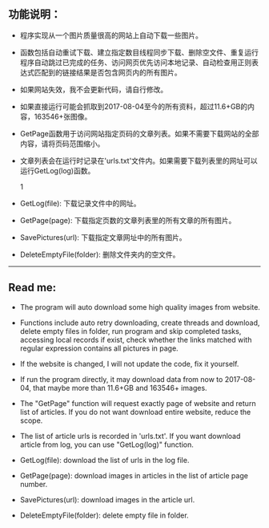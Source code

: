 ## 功能说明：

- 程序实现从一个图片质量很高的网站上自动下载一些图片。
- 函数包括自动重试下载、建立指定数目线程同步下载、删除空文件、重复运行程序自动跳过已完成的任务、访问网页优先访问本地记录、自动检查用正则表达式匹配到的链接结果是否包含网页内的所有图片。
- 如果网站失效，我不会更新代码，请自行修改。
  
- 如果直接运行可能会抓取到2017-08-04至今的所有资料，超过11.6+GB的内容，163546+张图像。
- GetPage函数用于访问网站指定页码的文章列表。如果不需要下载网站的全部内容，请将页码范围缩小。
- 文章列表会在运行时记录在'urls.txt'文件内。如果需要下载列表里的网址可以运行GetLog(log)函数。
  
  
  1
- GetLog(file): 下载记录文件中的网址。
- GetPage(page): 下载指定页数的文章列表里的所有文章的所有图片。
- SavePictures(url): 下载指定文章网址中的所有图片。
- DeleteEmptyFile(folder): 删除文件夹内的空文件。


------------------------------

## Read me:

- The program will auto download some high quality images from website.
- Functions include auto retry downloading, create threads and download, delete empty files in folder, run program and skip completed tasks, accessing local records if exist, check whether the links matched with regular expression contains all pictures in page.
- If the website is changed, I will not update the code, fix it yourself.

- If run the program directly, it may download data from now to 2017-08-04, that maybe more than 11.6+GB and 163546+ images.
- The "GetPage" function will request exactly page of website and return list of articles. If you do not want download entire website, reduce the scope.
- The list of article urls is recorded in 'urls.txt'. If you want download article from log, you can use "GetLog(log)" function.

- GetLog(file): download the list of urls in the log file.
- GetPage(page): download images in articles in the list of article page number.
- SavePictures(url): download images in the article url.
- DeleteEmptyFile(folder): delete empty file in folder.
